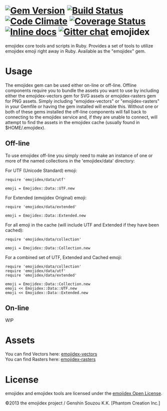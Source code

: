 [![Gem Version](https://badge.fury.io/rb/emojidex.png)](http://badge.fury.io/rb/emojidex)
[![Build Status](https://travis-ci.org/emojidex/emojidex.png)](https://travis-ci.org/emojidex/emojidex)
[![Code Climate](https://codeclimate.com/github/emojidex/emojidex.png)](https://codeclimate.com/github/emojidex/emojidex)
[![Coverage Status](https://coveralls.io/repos/emojidex/emojidex/badge.svg?service=github)](https://coveralls.io/github/emojidex/emojidex)
[![Inline docs](http://inch-ci.org/github/emojidex/emojidex.png?branch=master)](http://inch-ci.org/github/emojidex/emojidex)
[![Gitter chat](https://badges.gitter.im/emojidex/emojidex.png)](https://gitter.im/emojidex/emojidex)
emojidex
========
emojidex core tools and scripts in Ruby. Provides a set of tools to utilize emojidex emoji right away in Ruby. Available as the "emojidex" gem.

Usage
=====
The emojidex gem can be used either on-line or off-line. Offline components require you to bundle 
the assets you want to use by including either the emojidex-vectors gem for SVG assets or 
emojidex-rasters gem for PNG assets. Simply including "emojidex-vectors" or "emojidex-rasters" in 
your Gemfile or having the gem installed will enable this. Without one or both of these gems 
installed the off-line components will fall back to connecting to the emojidex service and, if 
they are unable to connect, will attempt to find the assets in the emojidex cache (usually found 
in $HOME/.emojidex).

Off-line
--------
To use emojidex off-line you simply need to make an instance of one or more of the named 
collections in the 'emojidex/data' directory:  
  
For UTF (Unicode Standard) emoji:
```
require 'emojidex/data/utf'

emoji = Emojidex::Data::UTF.new
```

For Extended (emojidex Original) emoji:
```
require 'emojidex/data/extended'

emoji = Emojidex::Data::Extended.new
```

For all emoji in the cache (will include UTF and Extended if they have been cached):
```
require 'emojidex/data/collection'

emoji = Emojidex::Data::Collection.new
```

For a combined set of UTF, Extended and Cached emoji:
```
require 'emojidex/data/collection'
require 'emojidex/data/utf'
require 'emojidex/data/extended'

emoji = Emojidex::Data::Collection.new
emoji << Emojidex::Data::UTF.new
emoji << Emojidex::Data::Extended.new
```


On-line
-------
WIP


Assets
======
You can find Vectors here: [emojidex-vectors](https://github.com/emojidex/emojidex-vectors)  
You can find Rasters here: [emojidex-rasters](https://github.com/emojidex/emojidex-rasters)

License
=======
emojidex and emojidex tools are licensed under the [emojidex Open License](https://www.emojidex.com/emojidex/emojidex_open_license).

©2013 the emojidex project / Genshin Souzou K.K. [Phantom Creation Inc.]
